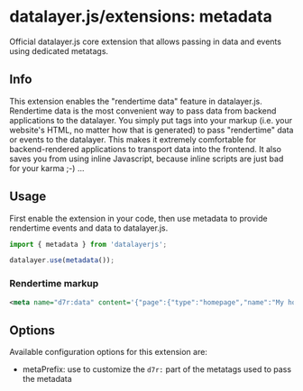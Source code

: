 # datalayer.js/extensions: metadata
Official datalayer.js core extension that allows passing in data and events using dedicated metatags.

## Info
This extension enables the "rendertime data" feature in datalayer.js. Rendertime data is the most convenient way to pass data from backend applications to the datalayer. You simply put <meta> tags into your markup (i.e. your website's HTML, no matter how that is generated) to pass "rendertime" data or events to the datalayer. This makes it extremely comfortable for backend-rendered applications to transport data into the frontend. It also saves you from using inline Javascript, because inline scripts are just bad for your karma ;-) ...

## Usage
First enable the extension in your code, then use metadata to provide rendertime events and data to datalayer.js.

```javascript
import { metadata } from 'datalayerjs';

datalayer.use(metadata());
```

### Rendertime markup
```xml
<meta name="d7r:data" content='{"page":{"type":"homepage","name":"My homepage"}}' />
```

## Options
Available configuration options for this extension are:
- metaPrefix: use to customize the `d7r:` part of the metatags used to pass the metadata
